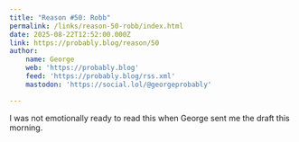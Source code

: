 ```yaml
---
title: "Reason #50: Robb"
permalink: /links/reason-50-robb/index.html
date: 2025-08-22T12:52:00.000Z
link: https://probably.blog/reason/50
author:
    name: George
    web: 'https://probably.blog'
    feed: 'https://probably.blog/rss.xml'
    mastodon: 'https://social.lol/@georgeprobably'

---
```


I was not emotionally ready to read this when George sent me the draft this morning.
